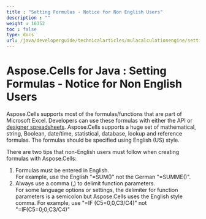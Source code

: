 ```yaml
---
title : "Setting Formulas - Notice for Non English Users" 
description : "" 
weight : 16352 
toc : false
type: docs
url: /java/developerguide/technicalarticles/mulacalculationengine/setting+formulas+-+notice+for+non+english+users/
---
```


# Aspose.Cells for Java : Setting Formulas - Notice for Non English Users


Aspose.Cells supports most of the formulas/functions that are part of Microsoft Excel. Developers can use these formulas with either the API or [designer spreadsheets](https://docs2.aspose.com/cells/java/developerguide/introduction/what+is+a+designer+spreadsheet). Aspose.Cells supports a huge set of mathematical, string, Boolean, date/time, statistical, database, lookup and reference formulas. The formulas should be specified using English (US) style.

There are two tips that non-English users must follow when creating formulas with Aspose.Cells:

1.  Formulas must be entered in English.  
    For example, use the English "=SUM()" not the German "=SUMME()".
2.  Always use a comma (,) to delimit function parameters.  
    For some language options or settings, the delimiter for function parameters is a semicolon but Aspose.Cells uses the English style comma. For example, use "=IF (C5=0,0,C3/C4)" not "=IF(C5=0;0;C3/C4)"

